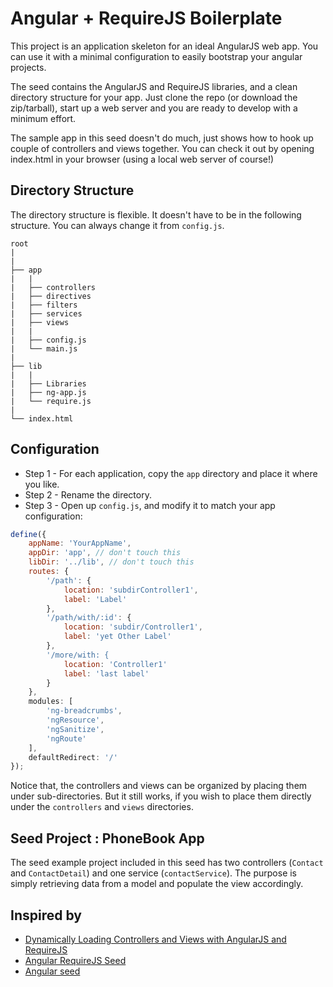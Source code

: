 Angular + RequireJS Boilerplate
===============================

This project is an application skeleton for an ideal AngularJS web app. You can use it with a minimal configuration to easily bootstrap your angular projects.

The seed contains the AngularJS and RequireJS libraries, and a clean directory structure for your app. Just clone the repo (or download the zip/tarball), start up a web server and you are ready to develop with a minimum effort.

The sample app in this seed doesn't do much, just shows how to hook up couple of controllers and views together. You can check it out by opening index.html in your browser (using a local web server of course!)


Directory Structure
-------------------

The directory structure is flexible. It doesn't have to be in the following structure. You can always change it from `config.js`.

	root
	|
	|
	├── app
	|   |
	|   ├── controllers
	|   ├── directives
	|   ├── filters
	|   ├── services
	|   ├── views
	|   |
	|   ├── config.js
	|   └── main.js
	|
	├── lib
	|   |
	|   ├── Libraries
	|   ├── ng-app.js
	|   └── require.js
	|
	└── index.html


Configuration
-------------

* Step 1 - For each application, copy the `app` directory and place it where you like.
* Step 2 - Rename the directory.
* Step 3 - Open up `config.js`, and modify it to match your app configuration:

````javascript
define({
    appName: 'YourAppName',
    appDir: 'app', // don't touch this
    libDir: '../lib', // don't touch this
    routes: {
        '/path': {
            location: 'subdirController1',
            label: 'Label'
        },
        '/path/with/:id': {
            location: 'subdir/Controller1',
            label: 'yet Other Label'
        },
        '/more/with: {
            location: 'Controller1'
            label: 'last label'
        }        
    },
    modules: [
        'ng-breadcrumbs',
        'ngResource',
        'ngSanitize',
        'ngRoute'
    ],
    defaultRedirect: '/'
});
````
Notice that, the controllers and views can be organized by placing them under sub-directories. But it still works, if you wish to place them directly under the `controllers` and `views` directories.


Seed Project : PhoneBook App
----------------------------

The seed example project included in this seed has two controllers (`Contact` and `ContactDetail`) and one service (`contactService`). The purpose is simply retrieving data from a model and populate the view accordingly.


Inspired by
-----------

- [Dynamically Loading Controllers and Views with AngularJS and RequireJS](http://weblogs.asp.net/dwahlin/archive/2013/05/22/dynamically-loading-controllers-and-views-with-angularjs-and-requirejs.aspx)
- [Angular RequireJS Seed](https://github.com/tnajdek/angular-requirejs-seed)
- [Angular seed](https://github.com/mohislm/angular-seed)
